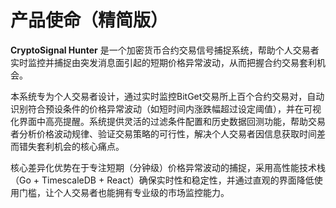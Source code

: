 # 产品使命（精简版）

**CryptoSignal Hunter** 是一个加密货币合约交易信号捕捉系统，帮助个人交易者实时监控并捕捉由突发消息面引起的短期价格异常波动，从而把握合约交易套利机会。

本系统专为个人交易者设计，通过实时监控BitGet交易所上百个合约交易对，自动识别符合预设条件的价格异常波动（如短时间内涨跌幅超过设定阈值），并在可视化界面中高亮提醒。系统提供灵活的过滤条件配置和历史数据回测功能，帮助交易者分析价格波动规律、验证交易策略的可行性，解决个人交易者因信息获取时间差而错失套利机会的核心痛点。

核心差异化优势在于专注短期（分钟级）价格异常波动的捕捉，采用高性能技术栈（Go + TimescaleDB + React）确保实时性和稳定性，并通过直观的界面降低使用门槛，让个人交易者也能拥有专业级的市场监控能力。

